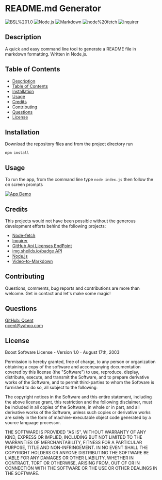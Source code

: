 
# README.md Generator
 
 ![BSL%201.0](https://img.shields.io/badge/License-BSL%201.0-orange)  ![Node.js](https://img.shields.io/badge/Tech-Node.js-lightblue)  ![Markdown](https://img.shields.io/badge/Tech-Markdown-lightblue)  ![node%20fetch](https://img.shields.io/badge/Tech-node%20fetch-lightblue)  ![Inquirer](https://img.shields.io/badge/Tech-Inquirer-lightblue) 

## Description
A quick and easy command line tool to generate a README file in markdown formatting. Written in Node.js.  

## Table of Contents

* [Description](#description)
* [Table of Contents](#table-of-contents)
* [Installation](#installation)
* [Usage](#usage)
* [Credits](#credits)
* [Contributing](#contributing)
* [Questions](#questions)
* [License](#license)

## Installation

Download the repository files and from the project directory run  
 ```  
 npm install  
```

## Usage

To run the app, from the command line type ` node index.js ` then follow the on screen prompts 

[![App Demo](https://res.cloudinary.com/marcomontalbano/image/upload/v1634443246/video_to_markdown/images/google-drive--1mgXmWSktuPyuSB_SuYZMKyVrdvClRZyp-c05b58ac6eb4c4700831b2b3070cd403.jpg)](https://drive.google.com/file/d/1mgXmWSktuPyuSB_SuYZMKyVrdvClRZyp/view?usp=sharing "README.md Generator Demo")

## Credits
This projects would not have been possible without the generous development efforts behind the following projects:  
 * [Node-fetch](https://www.npmjs.com/package/node-fetch)
 * [Inquirer](https://www.npmjs.com/package/inquirer)
 * [GitHub Api Licenses EndPoint](https://docs.github.com/en/rest/reference/licenses)  
 * [img.sheilds.io/badge API](https://shields.io/)  
 * [Node.js](https://nodejs.org/en/) 
 * [Video-to-Markdown](https://github.com/marcomontalbano/video-to-markdown)

## Contributing

Questions, comments, bug reports and contributions are more than welcome. Get in contact and let's make some magic! 

## Questions

[GitHub: Qcent](https://github.com/Qcent)  
qcent@yahoo.com

   
## License

Boost Software License - Version 1.0 - August 17th, 2003

Permission is hereby granted, free of charge, to any person or organization
obtaining a copy of the software and accompanying documentation covered by
this license (the "Software") to use, reproduce, display, distribute,
execute, and transmit the Software, and to prepare derivative works of the
Software, and to permit third-parties to whom the Software is furnished to
do so, all subject to the following:

The copyright notices in the Software and this entire statement, including
the above license grant, this restriction and the following disclaimer,
must be included in all copies of the Software, in whole or in part, and
all derivative works of the Software, unless such copies or derivative
works are solely in the form of machine-executable object code generated by
a source language processor.

THE SOFTWARE IS PROVIDED "AS IS", WITHOUT WARRANTY OF ANY KIND, EXPRESS OR
IMPLIED, INCLUDING BUT NOT LIMITED TO THE WARRANTIES OF MERCHANTABILITY,
FITNESS FOR A PARTICULAR PURPOSE, TITLE AND NON-INFRINGEMENT. IN NO EVENT
SHALL THE COPYRIGHT HOLDERS OR ANYONE DISTRIBUTING THE SOFTWARE BE LIABLE
FOR ANY DAMAGES OR OTHER LIABILITY, WHETHER IN CONTRACT, TORT OR OTHERWISE,
ARISING FROM, OUT OF OR IN CONNECTION WITH THE SOFTWARE OR THE USE OR OTHER
DEALINGS IN THE SOFTWARE.
                 
